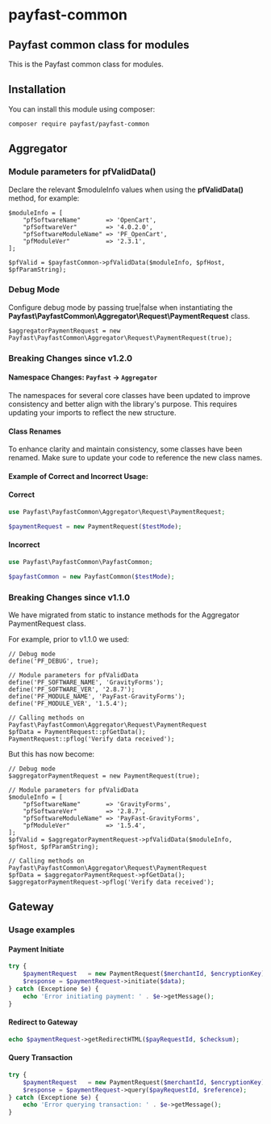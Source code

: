 # payfast-common

## Payfast common class for modules

This is the Payfast common class for modules.

## Installation

You can install this module using composer:

```console
composer require payfast/payfast-common
```

## Aggregator

### Module parameters for pfValidData()

Declare the relevant $moduleInfo values when using the **pfValidData()** method, for example:

```
$moduleInfo = [
    "pfSoftwareName"       => 'OpenCart',
    "pfSoftwareVer"        => '4.0.2.0',
    "pfSoftwareModuleName" => 'PF_OpenCart',
    "pfModuleVer"          => '2.3.1',
];

$pfValid = $payfastCommon->pfValidData($moduleInfo, $pfHost, $pfParamString);
```

### Debug Mode

Configure debug mode by passing true|false when instantiating the
**Payfast\PayfastCommon\Aggregator\Request\PaymentRequest** class.

```
$aggregatorPaymentRequest = new Payfast\PayfastCommon\Aggregator\Request\PaymentRequest(true);
```

### Breaking Changes since v1.2.0

#### Namespace Changes: **`Payfast` → `Aggregator`**

The namespaces for several core classes have been updated to improve consistency and better align with the library's
purpose. This requires updating your imports to reflect the new structure.

#### Class Renames

To enhance clarity and maintain consistency, some classes have been renamed. Make sure to update your code to reference
the new class names.

#### Example of Correct and Incorrect Usage:

#### Correct

```php
use Payfast\PayfastCommon\Aggregator\Request\PaymentRequest;

$paymentRequest = new PaymentRequest($testMode);
```

#### Incorrect

```php
use Payfast\PayfastCommon\PayfastCommon;

$payfastCommon = new PayfastCommon($testMode);
```

### Breaking Changes since v1.1.0

We have migrated from static to instance methods for the Aggregator PaymentRequest class.

For example, prior to v1.1.0 we used:

```
// Debug mode
define('PF_DEBUG', true);

// Module parameters for pfValidData
define('PF_SOFTWARE_NAME', 'GravityForms');
define('PF_SOFTWARE_VER', '2.8.7');
define('PF_MODULE_NAME', 'PayFast-GravityForms');
define('PF_MODULE_VER', '1.5.4');

// Calling methods on Payfast\PayfastCommon\Aggregator\Request\PaymentRequest
$pfData = PaymentRequest::pfGetData();
PaymentRequest::pflog('Verify data received');
```

But this has now become:

```
// Debug mode
$aggregatorPaymentRequest = new PaymentRequest(true);

// Module parameters for pfValidData
$moduleInfo = [
    "pfSoftwareName"       => 'GravityForms',
    "pfSoftwareVer"        => '2.8.7',
    "pfSoftwareModuleName" => 'PayFast-GravityForms',
    "pfModuleVer"          => '1.5.4',
];
$pfValid = $aggregatorPaymentRequest->pfValidData($moduleInfo, $pfHost, $pfParamString);

// Calling methods on Payfast\PayfastCommon\Aggregator\Request\PaymentRequest
$pfData = $aggregatorPaymentRequest->pfGetData();
$aggregatorPaymentRequest->pflog('Verify data received');
```

## Gateway

### Usage examples

#### Payment Initiate

```php
try {
    $paymentRequest   = new PaymentRequest($merchantId, $encryptionKey);
    $response = $paymentRequest->initiate($data);
} catch (Exceptione $e) {
    echo 'Error initiating payment: ' . $e->getMessage();
}
```

#### Redirect to Gateway

```php
echo $paymentRequest->getRedirectHTML($payRequestId, $checksum);
```

#### Query Transaction

```php
try {
    $paymentRequest   = new PaymentRequest($merchantId, $encryptionKey);
    $response = $paymentRequest->query($payRequestId, $reference);
} catch (Exceptione $e) {
    echo 'Error querying transaction: ' . $e->getMessage();
}
```
